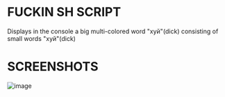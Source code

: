 # FUCKIN SH SCRIPT
Displays in the console a big multi-colored word "хуй"(dick) consisting of small words "хуй"(dick)
# SCREENSHOTS
<img src="https://image.ibb.co/dOaKZy/image.png" alt="image" border="0">
